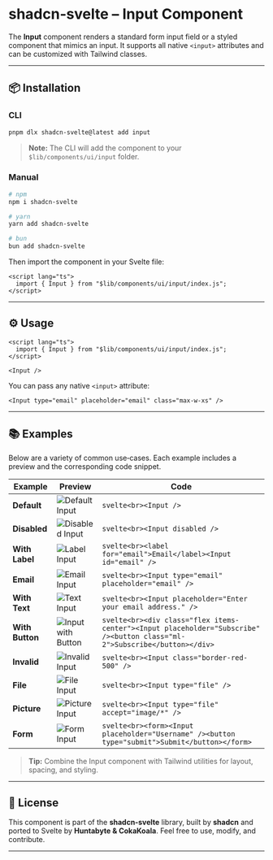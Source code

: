 # shadcn‑svelte – Input Component

The **Input** component renders a standard form input field or a styled component that mimics an input. It supports all native `<input>` attributes and can be customized with Tailwind classes.

---

## 📦 Installation

### CLI

```bash
pnpm dlx shadcn-svelte@latest add input
```

> **Note:** The CLI will add the component to your `$lib/components/ui/input` folder.

### Manual

```bash
# npm
npm i shadcn-svelte

# yarn
yarn add shadcn-svelte

# bun
bun add shadcn-svelte
```

Then import the component in your Svelte file:

```svelte
<script lang="ts">
  import { Input } from "$lib/components/ui/input/index.js";
</script>
```

---

## ⚙️ Usage

```svelte
<script lang="ts">
  import { Input } from "$lib/components/ui/input/index.js";
</script>

<Input />
```

You can pass any native `<input>` attribute:

```svelte
<Input type="email" placeholder="email" class="max-w-xs" />
```

---

## 📚 Examples

Below are a variety of common use‑cases. Each example includes a preview and the corresponding code snippet.

| Example | Preview | Code |
|---------|---------|------|
| **Default** | <img src="https://via.placeholder.com/200x40?text=Default+Input" alt="Default Input"> | ```svelte<br><Input />``` |
| **Disabled** | <img src="https://via.placeholder.com/200x40?text=Disabled+Input" alt="Disabled Input"> | ```svelte<br><Input disabled />``` |
| **With Label** | <img src="https://via.placeholder.com/200x40?text=Label+Input" alt="Label Input"> | ```svelte<br><label for="email">Email</label><Input id="email" />``` |
| **Email** | <img src="https://via.placeholder.com/200x40?text=Email+Input" alt="Email Input"> | ```svelte<br><Input type="email" placeholder="email" />``` |
| **With Text** | <img src="https://via.placeholder.com/200x40?text=Text+Input" alt="Text Input"> | ```svelte<br><Input placeholder="Enter your email address." />``` |
| **With Button** | <img src="https://via.placeholder.com/200x40?text=Input+with+Button" alt="Input with Button"> | ```svelte<br><div class="flex items-center"><Input placeholder="Subscribe" /><button class="ml-2">Subscribe</button></div>``` |
| **Invalid** | <img src="https://via.placeholder.com/200x40?text=Invalid+Input" alt="Invalid Input"> | ```svelte<br><Input class="border-red-500" />``` |
| **File** | <img src="https://via.placeholder.com/200x40?text=File+Input" alt="File Input"> | ```svelte<br><Input type="file" />``` |
| **Picture** | <img src="https://via.placeholder.com/200x40?text=Picture+Input" alt="Picture Input"> | ```svelte<br><Input type="file" accept="image/*" />``` |
| **Form** | <img src="https://via.placeholder.com/200x40?text=Form+Input" alt="Form Input"> | ```svelte<br><form><Input placeholder="Username" /><button type="submit">Submit</button></form>``` |

> **Tip:** Combine the Input component with Tailwind utilities for layout, spacing, and styling.

---

## 📜 License

This component is part of the **shadcn‑svelte** library, built by **shadcn** and ported to Svelte by **Huntabyte & CokaKoala**. Feel free to use, modify, and contribute.

---